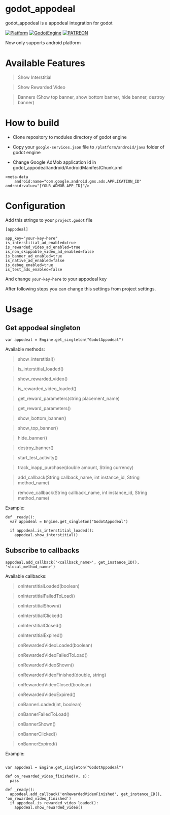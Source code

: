 # godot_appodeal

godot_appodeal is a appodeal integration for godot

[![Platform](https://img.shields.io/badge/Platform-Android-green.svg)](https://github.com/FrogSquare/GodotFireBase)
[![GodotEngine](https://img.shields.io/badge/Godot%20Engine-3.1-blue.svg)](https://github.com/godotengine/godot)
[![PATREON](https://img.shields.io/badge/Patreon-support-yellow.svg)](https://www.patreon.com/dumbcatstudio)

Now only supports android platform

# Available Features
> Show Interstitial

> Show Rewarded Video

> Banners (Show top banner, show bottom banner, hide banner, destroy banner)


# How to build
* Clone repository to modules directory of godot engine
* Copy your `google-services.json` file to `/platform/android/java` folder of godot engine

* Change Google AdMob application id in godot_appodeal/android/AndroidManifestChunk.xml

```
<meta-data
    android:name="com.google.android.gms.ads.APPLICATION_ID"
android:value="[YOUR_ADMOB_APP_ID]"/>
```

# Configuration
Add this strings to your `project.godot` file

```
[appodeal]

app_key="your-key-here"
is_interstitial_ad_enabled=true
is_rewarded_video_ad_enabled=true
is_non_skippable_video_ad_enabled=false
is_banner_ad_enabled=true
is_native_ad_enabled=false
is_debug_enabled=true
is_test_ads_enabled=false
```

And change `your-key-here` to your appodeal key

After following steps you can change this settings from project settings.

# Usage

## Get appodeal singleton

`var appodeal = Engine.get_singleton("GodotAppodeal")`

Available methods:

> show_interstitial()

> is_interstitial_loaded()

> show_rewarded_video()

> is_rewarded_video_loaded()

> get_reward_parameters(string placement_name)

> get_reward_parameters()

> show_bottom_banner()

> show_top_banner()

> hide_banner()

> destroy_banner()

> start_test_activity()

> track_inapp_purchase(double amount, String currency)

> add_callback(String callback_name, int instance_id, String method_name)

> remove_callback(String callback_name, int instance_id, String method_name)

Example:
```
def _ready():
  var appodeal = Engine.get_singleton("GodotAppodeal")

  if appodeal.is_interstitial_loaded():
    appodeal.show_interstitial()
```

## Subscribe to callbacks

`appodeal.add_callback('<callback_name>', get_instance_ID(), '<local_method_name>')`

Available callbacks:
> onInterstitialLoaded(boolean)

> onInterstitialFailedToLoad()

> onInterstitialShown()

> onInterstitialClicked()

> onInterstitialClosed()

> onInterstitialExpired()

> onRewardedVideoLoaded(boolean)

> onRewardedVideoFailedToLoad()

> onRewardedVideoShown()

> onRewardedVideoFinished(double, string)

> onRewardedVideoClosed(boolean)

> onRewardedVideoExpired()

> onBannerLoaded(int, boolean)

> onBannerFailedToLoad()

> onBannerShown()

> onBannerClicked()

> onBannerExpired()


Example:
```

var appodeal = Engine.get_singleton("GodotAppodeal")

def on_rewarded_video_finished(v, s):
  pass

def _ready():
  appodeal.add_callback('onRewardedVideoFinished', get_instance_ID(), 'on_rewarded_video_finished')
  if appodeal.is_rewarded_video_loaded():
    appodeal.show_rewarded_video()
```
  

